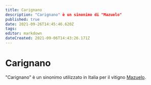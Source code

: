 ```yaml
---
title: Carignano
description: "Carignano" è un sinonimo di "Mazuelo"
published: true
date: 2021-09-26T14:45:46.620Z
tags: 
editor: markdown
dateCreated: 2021-09-06T14:43:26.171Z
---
```


# Carignano
"Carignano" è un sinonimo utilizzato in Italia per il vitigno [Mazuelo](/vitigni/Spagna/bacca-nera/mazuelo).